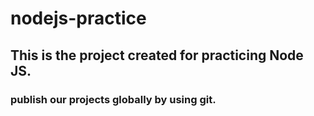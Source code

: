 # nodejs-practice
## This is the project created for practicing Node JS.
### publish our projects globally by using git.
